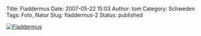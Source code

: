 Title: Fladdermus
Date: 2007-05-22 15:03
Author: tom
Category: Schweden
Tags: Foto, Natur
Slug: fladdermus-2
Status: published

[![Fladdermus](http://www.fiket.de/pic/fladdermu_s.jpg "Fladdermus")](http://www.fiket.de/pic/fladdermu_l.jpg)

